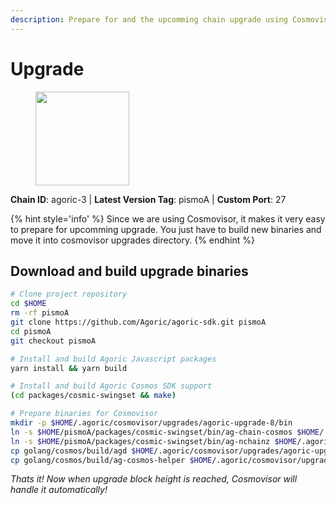```yaml
---
description: Prepare for and the upcomming chain upgrade using Cosmovisor.
---
```


# Upgrade

<figure><img src="https://github.com/takeshi-val/Logo/raw/main/agoric.png" width="150" alt=""><figcaption></figcaption></figure>

**Chain ID**: agoric-3 | **Latest Version Tag**: pismoA | **Custom Port**: 27

{% hint style='info' %}
Since we are using Cosmovisor, it makes it very easy to prepare for upcomming upgrade.
You just have to build new binaries and move it into cosmovisor upgrades directory.
{% endhint %}

## Download and build upgrade binaries

```bash
# Clone project repository
cd $HOME
rm -rf pismoA
git clone https://github.com/Agoric/agoric-sdk.git pismoA
cd pismoA
git checkout pismoA

# Install and build Agoric Javascript packages
yarn install && yarn build

# Install and build Agoric Cosmos SDK support
(cd packages/cosmic-swingset && make)

# Prepare binaries for Cosmovisor
mkdir -p $HOME/.agoric/cosmovisor/upgrades/agoric-upgrade-8/bin
ln -s $HOME/pismoA/packages/cosmic-swingset/bin/ag-chain-cosmos $HOME/.agoric/cosmovisor/upgrades/agoric-upgrade-8/bin/ag-chain-cosmos
ln -s $HOME/pismoA/packages/cosmic-swingset/bin/ag-nchainz $HOME/.agoric/cosmovisor/upgrades/agoric-upgrade-8/bin/ag-nchainz
cp golang/cosmos/build/agd $HOME/.agoric/cosmovisor/upgrades/agoric-upgrade-8/bin/
cp golang/cosmos/build/ag-cosmos-helper $HOME/.agoric/cosmovisor/upgrades/agoric-upgrade-8/bin/
```

*Thats it! Now when upgrade block height is reached, Cosmovisor will handle it automatically!*
